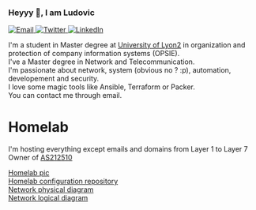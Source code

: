 ### Heyyy 🧙, I am Ludovic

<p>
	<a href="mailto:ludovic.ortega@adminafk.fr">
		<img alt="Email" src="https://img.shields.io/badge/-ludovic.ortega@adminafk.fr-c14438?style=flat-square&logo=Gmail&logoColor=white&link=mailto:ludovic.ortega@adminafk.fr" />
	</a>
	<a href="https://twitter.com/MoNsTeRRR_CSGO">
		<img alt="Twitter" src="https://img.shields.io/badge/-@MoNsTeRRR_CSGO-1ca0f1?style=flat-square&labelColor=1ca0f1&logo=twitter&logoColor=white&link=https://twitter.com/MoNsTeRRR_CSGO" />
	</a>
	<a href="https://www.linkedin.com/in/ludovic-ortega-6a102a172">
		<img alt="LinkedIn" src="https://img.shields.io/badge/-Ludovic Ortega-blue?style=flat-square&logo=Linkedin&logoColor=white&link=https://www.linkedin.com/in/ludovic-ortega-6a102a172/" />
	</a>
</p>

I'm a student in Master degree at [University of Lyon2](https://www.univ-lyon2.fr/) in organization and protection of company information systems (OPSIE).  
I've a Master degree in Network and Telecommunication.  
I'm passionate about network, system (obvious no ? :p), automation, developement and security.  
I love some magic tools like Ansible, Terraform or Packer.  
You can contact me through email.  

# Homelab

I'm hosting everything except emails and domains from Layer 1 to Layer 7  
Owner of [AS212510](https://as212510.peeringdb.com)

[Homelab pic](homelab.png)  
[Homelab configuration repository](https://github.com/M0NsTeRRR/Homelab-infra)  
[Network physical diagram](homelab_physical_diagram.png)  
[Network logical diagram](homelab_logical_diagram.png)  
